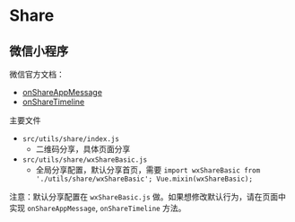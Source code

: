 # Share

## 微信小程序

微信官方文档：

* [onShareAppMessage](https://developers.weixin.qq.com/miniprogram/dev/reference/api/Page.html#onShareAppMessage-Object-object)
* [onShareTimeline](https://developers.weixin.qq.com/miniprogram/dev/reference/api/Page.html#onShareTimeline)

主要文件

* `src/utils/share/index.js`
  * 二维码分享，具体页面分享
* `src/utils/share/wxShareBasic.js`
  * 全局分享配置，默认分享首页，需要 `import wxShareBasic from './utils/share/wxShareBasic'; Vue.mixin(wxShareBasic);`

注意：默认分享配置在 `wxShareBasic.js` 做。如果想修改默认行为，请在页面中实现 `onShareAppMessage`, `onShareTimeline` 方法。
